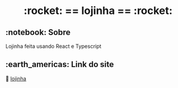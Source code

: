 
 
<!-- PROJECT TITLE -->
<h1 align='center'id="top"> :rocket: == lojinha == :rocket: </h1>


<!-- PROJECT SOBRE -->
<h2 id="sobre">:notebook: Sobre </h2>
<p align="justify">Lojinha feita usando React e Typescript</p>

<!-- PROJECT SITE -->
<h2 id="site">:earth_americas: Link do site </h2>
<p>🔗 <a href="https://loja-omega-orpin.vercel.app/" target="_blank"> lojinha </a>  </p>
<!-- <a href="https://loja-omega-orpin.vercel.app/" onclick="return ! window.open(this.href);"> Open in a new window</a> -->


